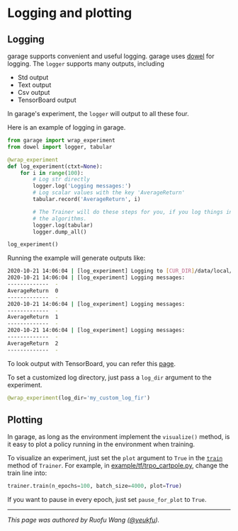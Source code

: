 # Logging and plotting

## Logging

garage supports convenient and useful logging. garage uses [dowel](https://github.com/rlworkgroup/dowel)
for logging. The `logger` supports many outputs, including

- Std output
- Text output
- Csv output
- TensorBoard output

In garage's experiment, the `logger` will output to all these four.

Here is an example of logging in garage.

```py
from garage import wrap_experiment
from dowel import logger, tabular

@wrap_experiment
def log_experiment(ctxt=None):
    for i in range(100):
        # Log str directly
        logger.log('Logging messages:')
        # Log scalar values with the key 'AverageReturn'
        tabular.record('AverageReturn', i)

        # The Trainer will do these steps for you, if you log things in
        # the algorithms.
        logger.log(tabular)
        logger.dump_all()

log_experiment()
```

Running the example will generate outputs like:

```sh
2020-10-21 14:06:04 | [log_experiment] Logging to [CUR_DIR]/data/local/experiment/log_experiment
2020-10-21 14:06:04 | [log_experiment] Logging messages:
-------------  -
AverageReturn  0
-------------  -
2020-10-21 14:06:04 | [log_experiment] Logging messages:
-------------  -
AverageReturn  1
-------------  -
2020-10-21 14:06:04 | [log_experiment] Logging messages:
-------------  -
AverageReturn  2
-------------  -
```

To look output with TensorBoard, you can refer this [page](monitor_experiments_with_tensorboard).

To set a customized log directory, just pass a `log_dir` argument to the
experiment.

```py
@wrap_experiment(log_dir='my_custom_log_fir')
```

## Plotting

In garage, as long as the environment implement the `visualize()` method, is
it easy to plot a policy running in the environment when training.

To visualize an experiment, just set the `plot` argument to `True` in the
[`train`](../_autoapi/garage/index.html#garage.Trainer.train) method of
`Trainer`. For example, in [example/tf/trpo_cartpole.py](https://github.com/rlworkgroup/garage/blob/master/examples/tf/trpo_cartpole.py),
change the train line into:

```py
trainer.train(n_epochs=100, batch_size=4000, plot=True)
```

If you want to pause in every epoch, just set `pause_for_plot` to `True`.

----

*This page was authored by Ruofu Wang ([@yeukfu](https://github.com/yeukfu)).*
